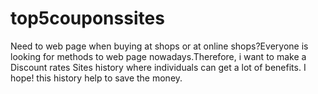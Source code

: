 top5couponssites
================

Need to web page when buying at shops or at online shops?Everyone is looking for methods to web page nowadays.Therefore, i want to make a Discount rates Sites history where individuals can get a lot of benefits. I hope! this history help to save the money. 